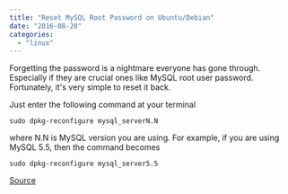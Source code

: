 ```yaml
---
title: "Reset MySQL Root Password on Ubuntu/Debian"
date: "2016-08-20"
categories: 
  - "linux"
---
```


Forgetting the password is a nightmare everyone has gone through. Especially if they are crucial ones like MySQL root user password. Fortunately, it's very simple to reset it back.

Just enter the following command at your terminal

```
sudo dpkg-reconfigure mysql_serverN.N
```

where N.N is MySQL version you are using. For example, if you are using MySQL 5.5, then the command becomes

```
sudo dpkg-reconfigure mysql_server5.5
```

[Source](https://help.ubuntu.com/community/MysqlPasswordReset)

